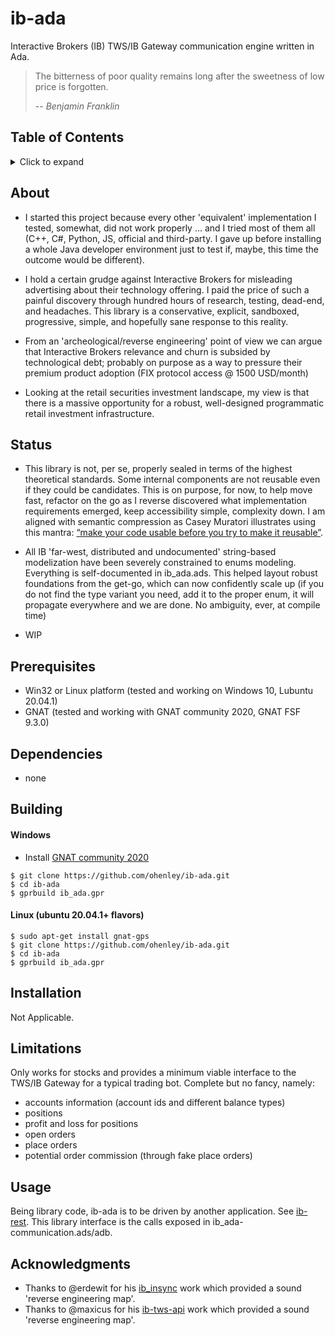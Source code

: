 # ib-ada
Interactive Brokers (IB) TWS/IB Gateway communication engine written in Ada.

> The bitterness of poor quality remains long after the sweetness of low price is forgotten.
>
> -- <cite>Benjamin Franklin</cite>

## Table of Contents
<details>
<summary>Click to expand</summary>

1. [About](#About)
2. [Status](#Status)
3. [Prerequisites](#Prerequisites)  
4. [Dependencies](#Dependencies)
5. [Building](#Building)
   1. [Windows](#Windows)
   2. [Other OSes](#Other-OSes)
6. [Installation](#Installation)
7. [Limitations](#Limitations)
8. [Usage](#Usage)
9. [Acknowledgments](#Acknowledgments)

</details>

## About
- I started this project because every other 'equivalent' implementation I tested, somewhat, did not work properly ... and I tried most of them all (C++, C#, Python, JS, official and third-party. I gave up before installing a whole Java developer environment just to test if, maybe, this time the outcome would be different).

- I hold a certain grudge against Interactive Brokers for misleading advertising about their technology offering. I paid the price of such a painful discovery through hundred hours of research, testing, dead-end, and headaches. This library is a conservative, explicit, sandboxed, progressive, simple, and hopefully sane response to this reality. 

- From an 'archeological/reverse engineering' point of view we can argue that Interactive Brokers relevance and churn is subsided by technological debt; probably on purpose as a way to pressure their premium product adoption (FIX protocol access @ 1500 USD/month)

- Looking at the retail securities investment landscape, my view is that there is a massive opportunity for a robust, well-designed programmatic retail investment infrastructure.

## Status
- This library is not, per se, properly sealed in terms of the highest theoretical standards. Some internal components are not reusable even if they could be candidates. This is on purpose, for now, to help move fast, refactor on the go as I reverse discovered what implementation requirements emerged, keep accessibility simple, complexity down. I am aligned with semantic compression as Casey Muratori illustrates using this mantra: [“make your code usable before you try to make it reusable”](https://caseymuratori.com/blog_0015).

- All IB 'far-west, distributed and undocumented' string-based modelization have been severely constrained to enums modeling. Everything is self-documented in ib_ada.ads. This helped layout robust foundations from the get-go, which can now confidently scale up (if you do not find the type variant you need, add it to the proper enum, it will propagate everywhere and we are done. No ambiguity, ever, at compile time)

- WIP

## Prerequisites
- Win32 or Linux platform (tested and working on Windows 10, Lubuntu 20.04.1)
- GNAT (tested and working with GNAT community 2020, GNAT FSF 9.3.0)

## Dependencies
- none

## Building
#### Windows
- Install [GNAT community 2020](https://community.download.adacore.com/v1/966801764ae160828c97d2c33000e9feb08d4cce?filename=gnat-2020-20200429-x86_64-windows-bin.exe)
```
$ git clone https://github.com/ohenley/ib-ada.git    
$ cd ib-ada
$ gprbuild ib_ada.gpr
```
   
#### Linux (ubuntu 20.04.1+ flavors)
```
$ sudo apt-get install gnat-gps
$ git clone https://github.com/ohenley/ib-ada.git
$ cd ib-ada
$ gprbuild ib_ada.gpr
```

## Installation
Not Applicable.

## Limitations
Only works for stocks and provides a minimum viable interface to the TWS/IB Gateway for a typical trading bot. Complete but no fancy, namely:

- accounts information (account ids and different balance types)
- positions
- profit and loss for positions
- open orders
- place orders
- potential order commission (through fake place orders)

## Usage
Being library code, ib-ada is to be driven by another application. See [ib-rest](https://github.com/ohenley/ib-rest).
This library interface is the calls exposed in ib_ada-communication.ads/adb. 

## Acknowledgments
- Thanks to @erdewit for his [ib_insync](https://github.com/erdewit/ib_insync) work which provided a sound 'reverse engineering map'.
- Thanks to @maxicus for his [ib-tws-api](https://github.com/maxicus/ib-tws-api) work which provided a sound 'reverse engineering map'.
